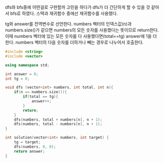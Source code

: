 dfs와 bfs중에 어떤걸로 구현할까 고민을 하다가 dfs가 더 간단하게 할 수 있을 것 같아서 bfs로 하였다.
스택과 재귀함수 중에선 재귀함수를 사용했다.

tg와 answer를 전역변수로 선언한다.
numbers 벡터의 인덱스값(n)과 numbers.size()가 같으면 numbers의 모든 숫자를 사용했다는 뜻이므로
return한다.
이때 numbers 벡터에 있는 모든 숫자를 다 사용했다면(total==tg) answer에 1을 더한다.
numbers 벡터의 다음 숫자를 더하거나 빼는 경우로 나누어서 호출한다.


```C++
#include <string>
#include <vector>

using namespace std;

int answer = 0;
int tg = 0;

void dfs (vector<int> numbers, int total, int n){
    if(n == numbers.size()){
        if(total == tg){
            answer++;
        }
        return;
    }
    dfs(numbers, total + numbers[n], n + 1);
    dfs(numbers, total - numbers[n], n + 1);
}

int solution(vector<int> numbers, int target) {
    tg = target;
    dfs(numbers, 0, 0);
    return answer;
}
```
